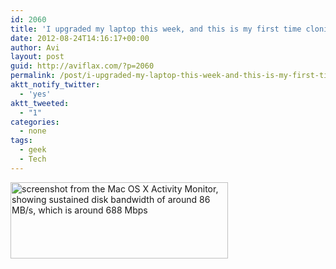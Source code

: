```yaml
---
id: 2060
title: 'I upgraded my laptop this week, and this is my first time cloning one external disk to another via USB3. Not bad at all: http://aviflax.com/img/usb3copying.png — that’s around 688 Mbps!'
date: 2012-08-24T14:16:17+00:00
author: Avi
layout: post
guid: http://aviflax.com/?p=2060
permalink: /post/i-upgraded-my-laptop-this-week-and-this-is-my-first-time-cloning-one-external-disk-to-another-via-usb3-not-bad-at-all-httpaviflax-comimgusb3copying-png-thats-around-688-mbps/
aktt_notify_twitter:
  - 'yes'
aktt_tweeted:
  - "1"
categories:
  - none
tags:
  - geek
  - Tech
---
```

<img src="http://aviflax.com/img/usb3copying.png" width="348" height="122" alt="screenshot from the Mac OS X Activity Monitor, showing sustained disk bandwidth of around 86 MB/s, which is around 688 Mbps" />